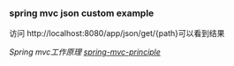 ### spring mvc json custom example

访问 http://localhost:8080/app/json/get/{path}可以看到结果

*Spring mvc工作原理 [spring-mvc-principle](http://shaoyihe.github.io/posts/2016/02/14/spring-mvc-principle.html)*